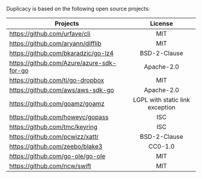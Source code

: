 Duplicacy is based on the following open source projects:

| Projects | License |
|--------|:-------:|
|https://github.com/urfave/cli              |  MIT |
|https://github.com/aryann/difflib          |  MIT |
|https://github.com/bkaradzic/go-lz4        |  BSD-2-Clause |
|https://github.com/Azure/azure-sdk-for-go  |  Apache-2.0 |
|https://github.com/tj/go-dropbox           |  MIT |
|https://github.com/aws/aws-sdk-go          |  Apache-2.0 |
|https://github.com/goamz/goamz             |  LGPL with static link exception |
|https://github.com/howeyc/gopass           |  ISC |
|https://github.com/tmc/keyring             |  ISC |
|https://github.com/pcwizz/xattr            |  BSD-2-Clause |
|https://github.com/zeebo/blake3            |  CC0-1.0 |
|https://github.com/go-ole/go-ole           |  MIT |
https://github.com/ncw/swift                |  MIT |
